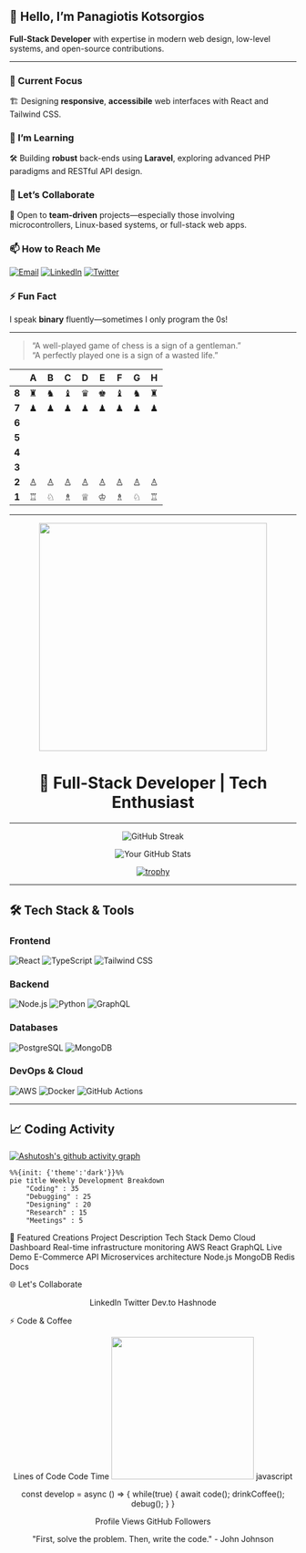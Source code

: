 ## 👋 Hello, I’m Panagiotis Kotsorgios  
**Full-Stack Developer** with expertise in modern web design, low-level systems, and open-source contributions.  

---

### 🔭 Current Focus  
🏗️ Designing **responsive**, **accessibile** web interfaces with React and Tailwind CSS.  

### 🌱 I’m Learning  
🛠️ Building **robust** back-ends using **Laravel**, exploring advanced PHP paradigms and RESTful API design.  

### 👯 Let’s Collaborate  
💼 Open to **team-driven** projects—especially those involving microcontrollers, Linux-based systems, or full-stack web apps.  

### 📫 How to Reach Me  
[![Email](https://img.shields.io/badge/Email-D14836?style=flat&logo=gmail&logoColor=white)](mailto:youremail@example.com)  [![LinkedIn](https://img.shields.io/badge/LinkedIn-0A66C2?style=flat&logo=linkedin&logoColor=white)](https://linkedin.com/in/your-profile)  [![Twitter](https://img.shields.io/badge/Twitter-1DA1F2?style=flat&logo=twitter&logoColor=white)](https://twitter.com/your-username)  

### ⚡ Fun Fact  
I speak **binary** fluently—sometimes I only program the 0s!  

---


> “A well-played game of chess is a sign of a gentleman.”<br>
> “A perfectly played one is a sign of a wasted life.”

|     | **A** | **B** | **C** | **D** | **E** | **F** | **G** | **H** |
|:---:|:-----:|:-----:|:-----:|:-----:|:-----:|:-----:|:-----:|:-----:|
| **8** | ♜     | ♞     | ♝     | ♛     | ♚     | ♝     | ♞     | ♜     |
| **7** | ♟     | ♟     | ♟     | ♟     | ♟     | ♟     | ♟     | ♟     |
| **6** |       |       |       |       |       |       |       |       |
| **5** |       |       |       |       |       |       |       |       |
| **4** |       |       |       |       |       |       |       |       |
| **3** |       |       |       |       |       |       |       |       |
| **2** | ♙     | ♙     | ♙     | ♙     | ♙     | ♙     | ♙     | ♙     |
| **1** | ♖     | ♘     | ♗     | ♕     | ♔     | ♗     | ♘     | ♖     |




---
<!-- Dynamic Animated Header -->
<div align="center">
  <img src="https://media.giphy.com/media/qgQUggAC3Pfv687qPC/giphy.gif" width="400">
  <h1 align="center">🚀 Full-Stack Developer | Tech Enthusiast</h1>
</div>

---

<!-- GitHub Stats & Trophies -->
<div align="center">
  
  ![GitHub Streak](https://streak-stats.demolab.com?user=PanagiotisKotsorgios&theme=radical&border_radius=4.6)
  
  ![Your GitHub Stats](https://github-readme-stats.vercel.app/api?username=PanagiotisKotsorgios&show_icons=true&theme=radical&include_all_commits=true)
  
  [![trophy](https://github-profile-trophy.vervis.xyz/?username=PanagiotisKotsorgios&theme=onedark&column=4)](https://github.com/ryo-ma/github-profile-trophy)

</div>

---

<!-- Tech Stack Section -->
## 🛠️ Tech Stack & Tools

### **Frontend**
![React](https://img.shields.io/badge/-React-61DAFB?logo=react&logoColor=white)
![TypeScript](https://img.shields.io/badge/-TypeScript-3178C6?logo=typescript&logoColor=white)
![Tailwind CSS](https://img.shields.io/badge/-Tailwind%20CSS-06B6D4?logo=tailwind-css&logoColor=white)

### **Backend**
![Node.js](https://img.shields.io/badge/-Node.js-339933?logo=node.js&logoColor=white)
![Python](https://img.shields.io/badge/-Python-3776AB?logo=python&logoColor=white)
![GraphQL](https://img.shields.io/badge/-GraphQL-E10098?logo=graphql&logoColor=white)

### **Databases**
![PostgreSQL](https://img.shields.io/badge/-PostgreSQL-4169E1?logo=postgresql&logoColor=white)
![MongoDB](https://img.shields.io/badge/-MongoDB-47A248?logo=mongodb&logoColor=white)

### **DevOps & Cloud**
![AWS](https://img.shields.io/badge/-AWS-232F3E?logo=amazon-aws&logoColor=white)
![Docker](https://img.shields.io/badge/-Docker-2496ED?logo=docker&logoColor=white)
![GitHub Actions](https://img.shields.io/badge/-GitHub%20Actions-2088FF?logo=github-actions&logoColor=white)

---

<!-- Activity Graph -->
## 📈 Coding Activity

[![Ashutosh's github activity graph](https://github-readme-activity-graph.vercel.app/graph?username=PanagiotisKotsorgios&theme=react-dark&area=true&hide_border=true)](https://github.com/ashutosh00710/github-readme-activity-graph)

```mermaid
%%{init: {'theme':'dark'}}%%
pie title Weekly Development Breakdown
    "Coding" : 35
    "Debugging" : 25
    "Designing" : 20
    "Research" : 15
    "Meetings" : 5
```



<!-- PROJECT SHOWCASE -->
🚀 Featured Creations
Project	Description	Tech Stack	Demo
Cloud Dashboard	Real-time infrastructure monitoring	AWS React GraphQL	Live Demo
E-Commerce API	Microservices architecture	Node.js MongoDB Redis	Docs
<!-- SOCIAL LINKS -->
🌐 Let's Collaborate
<div align="center">

LinkedIn
Twitter
Dev.to
Hashnode
</div><!-- FUN SECTION -->
⚡️ Code & Coffee
<div align="center">

Lines of Code
Code Time
<img src="https://media.giphy.com/media/ZVik7pBtu9dNS/giphy.gif" width="250px">
javascript

const develop = async () => {
  while(true) {
    await code();
    drinkCoffee();
    debug();
  }
}

</div><!-- FOOTER --><div align="center">

Profile Views
GitHub Followers

"First, solve the problem. Then, write the code." - John Johnson
</div> 
